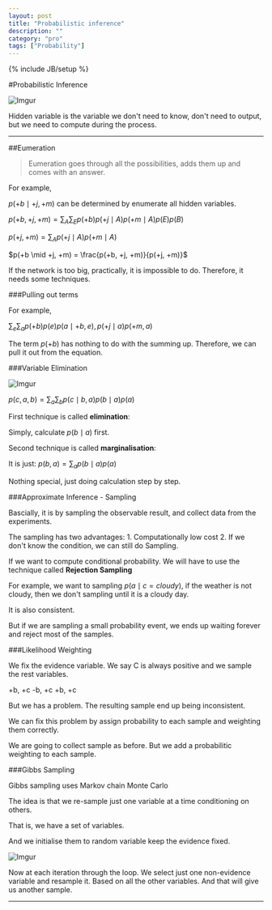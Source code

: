 ```yaml
---
layout: post
title: "Probabilistic inference"
description: ""
category: "pro"
tags: ["Probability"]
---
```

{% include JB/setup %}

<!--more-->

#Probabilistic Inference

![Imgur](http://i.imgur.com/tgNl43y.png)

Hidden variable is the variable we don't need to know, don't need to output,
but we need to compute during the process.

---

##Eumeration

> Eumeration goes through all the possibilities, adds them up and comes with an answer.

For example, 

$p(+b \mid +j, +m)$ can be determined by enumerate all hidden variables.

$p(+b, +j, +m) = \displaystyle\sum_A \displaystyle\sum_E p(+b)p(+j \mid A)p(+m \mid A)p(E)p(B)$

$p(+j, +m) = \displaystyle \sum_A p(+j \mid A)p(+m \mid A)$

$p(+b \mid +j, +m) = \frac{p(+b, +j, +m)}{p(+j, +m)}$

If the network is too big, practically, it is impossible to do. Therefore,
it needs some techniques.

###Pulling out terms

For example,

$\sum_e\sum_a p(+b)p(e)p(a\mid +b, e), p(+j \mid a)p(+m, a)$

The term $p(+b)$ has nothing to do with the summing up. Therefore, we 
can pull it out from the equation.

###Variable Elimination

![Imgur](http://i.imgur.com/KOO9SpQ.png)

$p(c, a, b) = \sum_a\sum_bp(c \mid b, a)p(b \mid a)p(a)$

First technique is called **elimination**:

Simply, calculate $p(b \mid a)$ first.

Second technique is called **marginalisation**:

It is just: $p(b, a) = \sum_a p(b \mid a)p(a)$

Nothing special, just doing calculation step by step.

###Approximate Inference - Sampling

Bascially, it is by sampling the observable result, and collect data
from the experiments.

The sampling has two advantages: 1. Computationally low cost 2. If we 
don't know the condition, we can still do Sampling.

If we want to compute conditional probability. We will have to use the 
technique called **Rejection Sampling**

For example, we want to sampling $p(a \mid c = cloudy)$, if the weather
is not cloudy, then we don't sampling until it is a cloudy day. 

It is also consistent.

But if we are sampling a small probability event, we ends up waiting 
forever and reject most of the samples.

###Likelihood Weighting

We fix the evidence variable. We say C is always positive and we
sample the rest variables. 

+b, +c
-b, +c
+b, +c

But we has a problem. The resulting sample end up being inconsistent.

We can fix this problem by assign probability to each sample and
weighting them correctly.

We are going to collect sample as before. But we add a probabilitic
weighting to each sample.


###Gibbs Sampling

Gibbs sampling uses Markov chain Monte Carlo

The idea is that we re-sample just one variable at a time conditioning 
on others.

That is, we have a set of variables.

And we initialise them to random variable keep the evidence fixed.

![Imgur](http://i.imgur.com/SkjeIwJ.png)

Now at each iteration through the loop. We select just one non-evidence 
variable and resample it. Based on all the other variables. And that will give us another sample.

---


